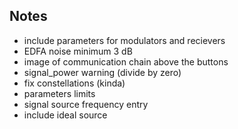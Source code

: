 ## Notes
- include parameters for modulators and recievers
- EDFA noise minimum 3 dB
- image of communication chain above the buttons
- signal_power warning (divide by zero)
- fix constellations (kinda)
- parameters limits
- signal source frequency entry
- include ideal source
